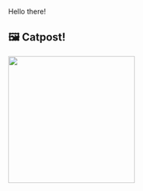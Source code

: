 Hello there!



## 🖼️ Catpost!

<sub>
    <img src="https://cdn2.thecatapi.com/images/b2m.gif" height="256">
</sub>

